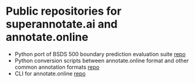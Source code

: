 # Public repositories for superannotate.ai and annotate.online

* Python port of BSDS 500 boundary prediction evaluation suite [repo](https://github.com/superannotateai/bsds500-eval-nms)
* Python conversion scripts between annotate.online format and other common annotation formats [repo](https://github.com/superannotateai/input_converters)
* CLI for annotate.online [repo](https://github.com/superannotateai/AO-python-cli)
